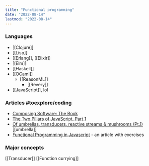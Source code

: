 ```yaml
---
title: "Functional programming"
date: "2022-08-14"
lastmod: "2022-08-14"
---
```


### Languages
- [[Clojure]]
- [[Lisp]]
- [[Erlang]], [[Elixir]]
- [[Elm]]
- [[Haskell]]
- [[OCaml]]
	- [[ReasonML]]
		- [[Revery]]
- [[JavaScript]], lol

### Articles #toexplore/coding 
- [Composing Software: The Book](https://medium.com/javascript-scene/composing-software-the-book-f31c77fc3ddc)
- [The Two Pillars of JavaScript. Part 1](https://medium.com/javascript-scene/the-two-pillars-of-javascript-ee6f3281e7f3)
- [Of umbrellas, transducers, reactive streams & mushrooms (Pt.1)](https://medium.com/@thi.ng/of-umbrellas-transducers-reactive-streams-mushrooms-pt-1-a8717ce3a170) [[umbrella]]
- [Functional Programming in Javascript](http://reactivex.io/learnrx/) - an article with exercises

### Major concepts
[[Transducer]]
[[Function currying]]
